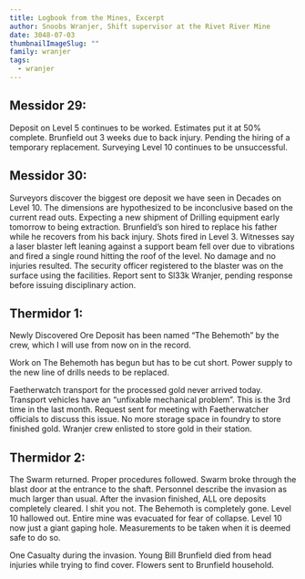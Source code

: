 ```yaml
---
title: Logbook from the Mines, Excerpt
author: Snoobs Wranjer, Shift supervisor at the Rivet River Mine
date: 3048-07-03
thumbnailImageSlug: ""
family: wranjer
tags:
  - wranjer
---
```

## Messidor 29:

Deposit on Level 5 continues to be worked. Estimates put it at 50% complete. 
Brunfield out 3 weeks due to back injury. Pending the hiring of a temporary replacement. 
Surveying Level 10 continues to be unsuccessful. 

## Messidor 30:

Surveyors discover the biggest ore deposit we have seen in Decades on Level 10. The dimensions are hypothesized to be inconclusive based on the current read outs. Expecting a new shipment of Drilling equipment early tomorrow to being extraction.
Brunfield’s son hired to replace his father while he recovers from his back injury.
Shots fired in Level 3. Witnesses say a laser blaster left leaning against a support beam fell over due to vibrations and fired a single round hitting the roof of the level. No damage and no injuries resulted. The security officer registered to the blaster was on the surface using the facilities. Report sent to Sl33k Wranjer, pending response before issuing disciplinary action.

## Thermidor 1:

Newly Discovered Ore Deposit has been named “The Behemoth” by the crew, which I will use from now on in the record. 

Work on The Behemoth has begun but has to be cut short. Power supply to the new line of drills needs to be replaced. 

Faetherwatch transport for the processed gold never arrived today. Transport vehicles have an “unfixable mechanical problem”. This is the 3rd time in the last month. Request sent for meeting with Faetherwatcher officials to discuss this issue. No more storage space in foundry to store finished gold. Wranjer crew enlisted to store gold in their station.

## Thermidor 2:

The Swarm returned. Proper procedures followed. Swarm broke through the blast door at the entrance to the shaft. Personnel describe the invasion as much larger than usual. After the invasion finished, ALL ore deposits completely cleared. I shit you not. The Behemoth is completely gone. Level 10 hallowed out. Entire mine was evacuated for fear of collapse. Level 10 now just a giant gaping hole. Measurements to be taken when it is deemed safe to do so.

One Casualty during the invasion. Young Bill Brunfield died from head injuries while trying to find cover. Flowers sent to Brunfield household.
